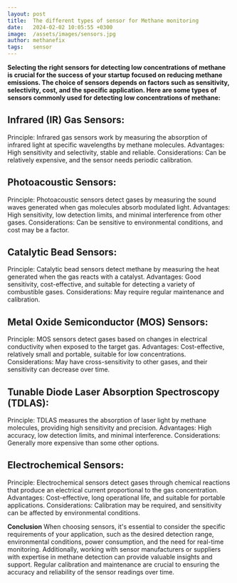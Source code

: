 ```yaml
---
layout: post
title:  The different types of sensor for Methane monitoring
date:   2024-02-02 10:05:55 +0300
image:  /assets/images/sensors.jpg
author: methanefix
tags:   sensor
---
```



**Selecting the right sensors for detecting low concentrations of methane is crucial for the success of your startup focused on reducing methane emissions. The choice of sensors depends on factors such as sensitivity, selectivity, cost, and the specific application. Here are some types of sensors commonly used for detecting low concentrations of methane:**

## Infrared (IR) Gas Sensors:

Principle: Infrared gas sensors work by measuring the absorption of infrared light at specific wavelengths by methane molecules.
Advantages: High sensitivity and selectivity, stable and reliable.
Considerations: Can be relatively expensive, and the sensor needs periodic calibration.

## Photoacoustic Sensors:

Principle: Photoacoustic sensors detect gases by measuring the sound waves generated when gas molecules absorb modulated light.
Advantages: High sensitivity, low detection limits, and minimal interference from other gases.
Considerations: Can be sensitive to environmental conditions, and cost may be a factor.

## Catalytic Bead Sensors:

Principle: Catalytic bead sensors detect methane by measuring the heat generated when the gas reacts with a catalyst.
Advantages: Good sensitivity, cost-effective, and suitable for detecting a variety of combustible gases.
Considerations: May require regular maintenance and calibration.

## Metal Oxide Semiconductor (MOS) Sensors:

Principle: MOS sensors detect gases based on changes in electrical conductivity when exposed to the target gas.
Advantages: Cost-effective, relatively small and portable, suitable for low concentrations.
Considerations: May have cross-sensitivity to other gases, and their sensitivity can decrease over time.

## Tunable Diode Laser Absorption Spectroscopy (TDLAS):

Principle: TDLAS measures the absorption of laser light by methane molecules, providing high sensitivity and precision.
Advantages: High accuracy, low detection limits, and minimal interference.
Considerations: Generally more expensive than some other options.

## Electrochemical Sensors:

Principle: Electrochemical sensors detect gases through chemical reactions that produce an electrical current proportional to the gas concentration.
Advantages: Cost-effective, long operational life, and suitable for portable applications.
Considerations: Calibration may be required, and sensitivity can be affected by environmental conditions.

**Conclusion**
When choosing sensors, it's essential to consider the specific requirements of your application, such as the desired detection range, environmental conditions, power consumption, and the need for real-time monitoring. Additionally, working with sensor manufacturers or suppliers with expertise in methane detection can provide valuable insights and support. Regular calibration and maintenance are crucial to ensuring the accuracy and reliability of the sensor readings over time.